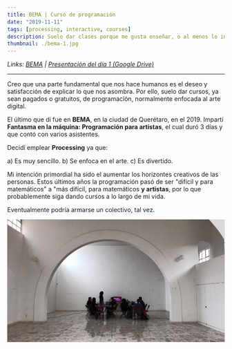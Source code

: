 ```yaml
---
title: BEMA | Curso de programación
date: "2019-11-11"
tags: [processing, interactive, courses]
description: Suelo dar clases porque me gusta enseñar, o al menos lo intento.
thumbnail: ./bema-1.jpg
---
```


<div class='md-link'>

_Links:
[BEMA](https://derivelab.org/proyecto/bema/) |
[Presentación del día 1 (Google Drive)](https://docs.google.com/presentation/d/1j1E7KgyOnQeYvUUb-sMj158kkEOp7Xd3TGaVYhnrWiE/edit?usp=sharing)_

</div>

<hr>

Creo que una parte fundamental que nos hace humanos es el deseo y satisfacción de explicar lo que nos asombra. Por ello, suelo dar cursos, ya sean pagados o gratuitos, de programación, normalmente enfocada al arte digital.

El último que di fue en **BEMA**, en la ciudad de Querétaro, en el 2019. Impartí **Fantasma en la máquina: Programación para artistas**, el cual duró 3 días y que contó con varios asistentes.

Decidí emplear **Processing** ya que:

a) Es muy sencillo.
b) Se enfoca en el arte.
c) Es divertido.

Mi intención primordial ha sido el aumentar los horizontes creativos de las personas. Estos últimos años la programación pasó de ser "difícil y para matemáticos" a "más difícil, para matemáticos **y artistas**, por lo que probablemente siga dando cursos a lo largo de mi vida.

Eventualmente podría armarse un colectivo, tal vez.

![BEMA Clases Animanoir Óscar A. Montiel VR](bema-2.jpg)
